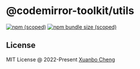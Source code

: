 # @codemirror-toolkit/utils

[![npm (scoped)](https://img.shields.io/npm/v/@codemirror-toolkit/utils.svg)](https://www.npmjs.com/package/@codemirror-toolkit/utils)
[![npm bundle size (scoped)](https://img.shields.io/bundlephobia/minzip/@codemirror-toolkit/utils.svg)](https://bundlephobia.com/package/@codemirror-toolkit/utils)

## License

MIT License @ 2022-Present [Xuanbo Cheng](https://github.com/exuanbo)
